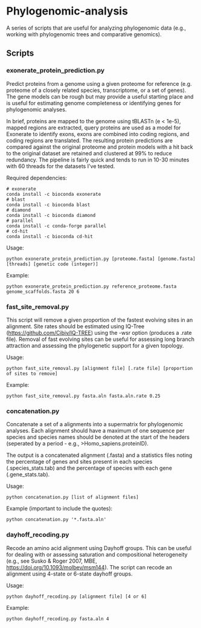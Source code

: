 # Phylogenomic-analysis

A series of scripts that are useful for analyzing phylogenomic data (e.g., working with phylogenomic trees and comparative genomics).

## Scripts

### exonerate_protein_prediction.py

Predict proteins from a genome using a given proteome for reference (e.g. proteome of a closely related species, transcriptome, or a set of genes). The gene models can be rough but may provide a useful starting place and is useful for estimating genome completeness or identifying genes for phylogenomic analyses. 

In brief, proteins are mapped to the genome using tBLASTn (e < 1e-5), mapped regions are extracted, query proteins are used as a model for Exonerate to identify exons, exons are combined into coding regions, and coding regions are translated. The resulting protein predictions are compared against the original proteome and protein models with a hit back to the original dataset are retained and clustered at 99% to reduce redundancy. The pipeline is fairly quick and tends to run in 10-30 minutes with 60 threads for the datasets I've tested.

Required dependencies:
```
# exonerate
conda install -c bioconda exonerate
# blast
conda install -c bioconda blast
# diamond
conda install -c bioconda diamond
# parallel
conda install -c conda-forge parallel
# cd-hit
conda install -c bioconda cd-hit
```
Usage:
```
python exonerate_protein_prediction.py [proteome.fasta] [genome.fasta] [threads] [genetic code (integer)]
```
Example:
```
python exonerate_protein_prediction.py reference_proteome.fasta genome_scaffolds.fasta 20 6
```
### fast_site_removal.py

This script will remove a given proportion of the fastest evolving sites in an alignment. Site rates should be estimated using IQ-Tree (https://github.com/Cibiv/IQ-TREE) using the -wsr option (produces a .rate file). Removal of fast evolving sites can be useful for assessing long branch attraction and assessing the phylogenetic support for a given topology.

Usage:
```
python fast_site_removal.py [alignment file] [.rate file] [proportion of sites to remove]
```
Example:
```
python fast_site_removal.py fasta.aln fasta.aln.rate 0.25
```
### concatenation.py

Concatenate a set of a alignments into a supermatrix for phylogenomic analyses. Each alignment should have a maximum of one sequence per species and species names should be denoted at the start of the headers (seperated by a period - e.g., >Homo_sapiens.proteinID).

The output is a concatenated alignment (.fasta) and a statistics files noting the percentage of genes and sites present in each species (.species_stats.tab) and the percentage of species with each gene (.gene_stats.tab).

Usage:
```
python concatenation.py [list of alignment files]
```
Example (important to include the quotes):
```
python concatenation.py '*.fasta.aln'
```
### dayhoff_recoding.py

Recode an amino acid alignment using Dayhoff groups. This can be useful for dealing with or assessing saturation and compositional heterogeneity (e.g., see Susko & Roger 2007, MBE, https://doi.org/10.1093/molbev/msm144). The script can recode an alignment using 4-state or 6-state dayhoff groups.

Usage:
```
python dayhoff_recoding.py [alignment file] [4 or 6]
```
Example:
```
python dayhoff_recoding.py fasta.aln 4
```
